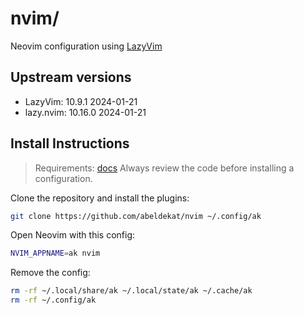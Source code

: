 # nvim/

Neovim configuration using [LazyVim](https://github.com/LazyVim/LazyVim)

## Upstream versions

- LazyVim: 10.9.1 2024-01-21
- lazy.nvim: 10.16.0 2024-01-21

## Install Instructions

 > Requirements: [docs](https://www.lazyvim.org/#%EF%B8%8F-requirements)
 > Always review the code before installing a configuration.

Clone the repository and install the plugins:

```sh
git clone https://github.com/abeldekat/nvim ~/.config/ak
```

Open Neovim with this config:

```sh
NVIM_APPNAME=ak nvim
```

Remove the config:

```sh
rm -rf ~/.local/share/ak ~/.local/state/ak ~/.cache/ak
rm -rf ~/.config/ak
```
